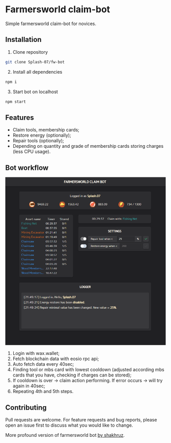 # Farmersworld claim-bot

Simple farmersworld claim-bot for novices.

## Installation

1. Clone repository

```bash
git clone Splash-07/fw-bot
```

2. Install all dependencies

```bash
npm i
```

3. Start bot on localhost

```bash
npm start
```

## Features

- Claim tools, membership cards;
- Restore energy (optionally);
- Repair tools (optionally);
- Depending on quantity and grade of membership cards storing charges (less CPU usage).

## Bot workflow

![Alt text](/public/FWbot.png)

1. Login with wax.wallet;
2. Fetch blockchain data with eosio rpc api;
3. Auto fetch data every 40sec;
4. Finding tool or mbs card with lowest cooldown (adjusted according mbs cards that you have, checking if charges can be stored);
5. If cooldown is over -> claim action performing. If error occurs -> will try again in 40sec;
6. Repeating 4th and 5th steps.

## Contributing

Pull requests are welcome. For feature requests and bug reports, please open an issue first to discuss what you would like to change.

More profound version of farmersworld bot [by shakhruz](https://github.com/shakhruz/angelfarmers-ui).
